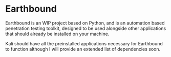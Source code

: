 # Earthbound

Earthbound is an WIP project based on Python, and is an automation based penetration testing toolkit, designed to be used alongside other applications that should already be installed on your machine.

Kali should have all the preinstalled applications necessary for Earthbound to function although I will provide an extended list of dependencies soon.